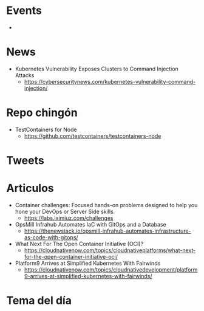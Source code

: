 
# Events

* 

# News

* Kubernetes Vulnerability Exposes Clusters to Command Injection Attacks
  * https://cybersecuritynews.com/kubernetes-vulnerability-command-injection/




# Repo chingón

* TestContainers for Node
  * https://github.com/testcontainers/testcontainers-node

  
# Tweets

# Articulos

* Container challenges: Focused hands-on problems designed to help you hone your DevOps or Server Side skills.
  * https://labs.iximiuz.com/challenges
* OpsMill Infrahub Automates IaC with GitOps and a Database
  * https://thenewstack.io/opsmill-infrahub-automates-infrastructure-as-code-with-gitops/
* What Next For The Open Container Initiative (OCI)?
  * https://cloudnativenow.com/topics/cloudnativeplatforms/what-next-for-the-open-container-initiative-oci/
* Platform9 Arrives at Simplified Kubernetes With Fairwinds 
  * https://cloudnativenow.com/topics/cloudnativedevelopment/platform9-arrives-at-simplified-kubernetes-with-fairwinds/
 
# Tema del día

